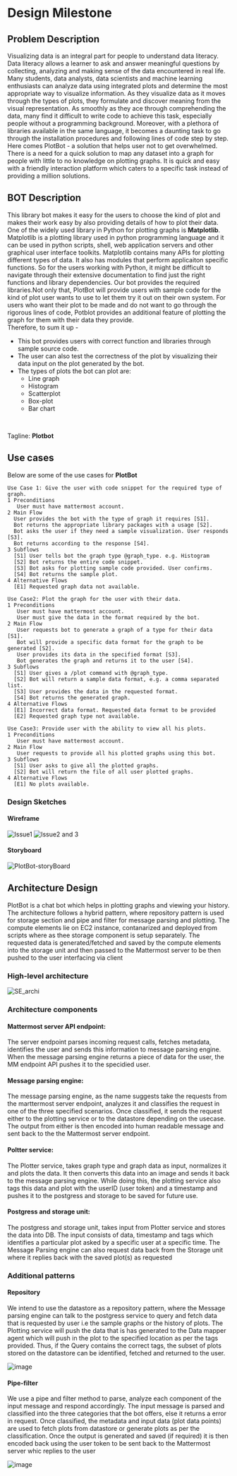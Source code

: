 # Design Milestone

## Problem Description

Visualizing data is an integral part for people to understand data literacy. Data literacy allows a learner to ask and answer meaningful questions by collecting, analyzing and making sense of the data encountered in real life. Many students, data analysts, data scientists and machine learning enthusiasts can analyze data using integrated plots and determine the most appropriate way to visualize information. As they visualize data as it moves through the types of plots, they formulate and discover meaning from the visual representation. As smoothly as they ace through comprehending the data, many find it difficult to write code to achieve this task, especially people without a programming background. Moreover, with a plethora of libraries available in the same language, it becomes a daunting task to go through the installation procedures and following lines of code step by step. Here comes PlotBot - a solution that helps user not to get overwhelmed. There is a need for a quick solution to map any dataset into a graph for people with little to no knowledge on plotting graphs. It is quick and easy with a friendly interaction platform which caters to a specific task instead of providing a million solutions.

## BOT Description
This library bot makes it easy for the users to choose the kind of plot and makes their work easy by also providing details of how to plot their data. One of the widely used library in Python for plotting graphs is **Matplotlib**. Matplotlib is a plotting library used in python programming language and it can be used in python scripts, shell, web application servers and other graphical user interface toolkits. Matplotlib contains many APIs for plotting different types of data. It also has modules that perform applicaiton specific functions. So for the users working with Python, it might be difficult to navigate through their extensive documentation to find just the right functions and library dependencies. Our bot provides the required libraries.Not only that, PlotBot will provide users with sample code for the kind of plot user wants to use to let them try it out on their own system. For users who want their plot to be made and do not want to go through the rigorous lines of code, Potblot provides an additional feature of plotting the graph for them with their data they provide.  
Therefore, to sum it up - 
* This bot provides users with correct function and libraries through sample source code.
* The user can also test the correctness of the plot by visualizing their data input on the plot generated by the bot.
* The types of plots the bot can plot are:
   * Line graph
   * Histogram
   * Scatterplot
   * Box-plot
   * Bar chart
 <br>

Tagline: **Plotbot**

## Use cases
Below are some of the use cases for **PlotBot**
```
Use Case 1: Give the user with code snippet for the required type of graph.
1 Preconditions
   User must have mattermost account.
2 Main Flow
  User provides the bot with the type of graph it requires [S1].
  Bot returns the appropriate library packages with a usage [S2].
  Bot asks the user if they need a sample visualization. User responds [S3].
  Bot returns according to the response [S4].
3 Subflows
  [S1] User tells bot the graph type @graph_type. e.g. Histogram
  [S2] Bot returns the entire code snippet.
  [S3] Bot asks for plotting sample code provided. User confirms.
  [S4] Bot returns the sample plot.
4 Alternative Flows
  [E1] Requested graph data not available.
```
```
Use Case2: Plot the graph for the user with their data.
1 Preconditions
   User must have mattermost account.
   User must give the data in the format required by the bot.
2 Main Flow
   User requests bot to generate a graph of a type for their data [S1].
   Bot will provide a specific data format for the graph to be generated [S2].
   User provides its data in the specified format [S3].
   Bot generates the graph and returns it to the user [S4].
3 Subflows
  [S1] User gives a /plot command with @graph_type.
  [S2] Bot will return a sample data format, e.g. a comma separated list.
  [S3] User provides the data in the requested format.
  [S4] Bot returns the generated graph.
4 Alternative Flows
  [E1] Incorrect data format. Requested data format to be provided
  [E2] Requested graph type not available.
```
```
Use Case3: Provide user with the ability to view all his plots.
1 Preconditions
   User must have mattermost account.
2 Main Flow
   User requests to provide all his plotted graphs using this bot.
3 Subflows
  [S1] User asks to give all the plotted graphs.
  [S2] Bot will return the file of all user plotted graphs. 
4 Alternative Flows
  [E1] No plots available.
```


### Design Sketches

#### Wireframe  
![Issue1](https://media.github.ncsu.edu/user/13256/files/f077f900-e0a9-11e9-9d30-c3348e7971da)
![Issue2 and 3](https://media.github.ncsu.edu/user/13256/files/4e144180-e0ba-11e9-9578-6536d96073c3)
#### Storyboard
![PlotBot-storyBoard](https://media.github.ncsu.edu/user/13110/files/587c0e80-e0ad-11e9-9317-2cd3607b8e27)


## Architecture Design
PlotBot is a chat bot which helps in plotting graphs and viewing your history. The architecture follows a hybrid pattern, where repository pattern is used for storage section and pipe and filter for message parsing and plotting. The compute elements lie on EC2 instance, contanarized and deployed from scripts where as thee storage component is setup separately. The requested data is generated/fetched and saved by the compute elements into the storage unit and then passed to the Mattermost server to be then pushed to the user interfacing via client

### High-level architecture  
![SE_archi](https://media.github.ncsu.edu/user/13071/files/625a3d80-e0be-11e9-9e92-e9e9de2252d8)

### Architecture components
#### Mattermost server API endpoint: 
The server endpoint parses incoming request calls, fetches metadata, identifies the user and sends this information to message parsing engine. When the message parsing engine returns a piece of data for the user, the MM endpoint API pushes it to the specidied user.
#### Message parsing engine: 
The message parsing engine, as the name suggests take the requests from the marttermost server endpoint, analyzes it and classifies the request in one of the three specified scenarios. Once classified, it sends the request either to the plotting service or to the datastore depending on the usecase. The output from either is then encoded into human readable message and sent back to the the Mattermost server endpoint.
#### Poltter service:
The Plotter service, takes graph type and graph data as input, normalizes it and plots the data. It then converts this data into an image and sends it back to the message parsing engine. While doing this, the plotting service also tags this data and plot with the userID (user token) and a timestamp and pushes it to the postgress and storage to be saved for future use.
#### Postgress and storage unit:
The postgress and storage unit, takes input from Plotter service and stores the data into DB. The input consists of data, timestamp and tags which identifies a particular plot asked by a specific user at a specific time. The Message Parsing engine can also request data back from the Storage unit where it replies back with the saved plot(s) as requested


### Additional patterns

#### Repository 
We intend to use the datastore as a repository pattern, where the Message parsing engine can talk to the postgress service to query and fetch data that is requested by user i.e the sample graphs or the history of plots. The Plotting service will push the data that is has generated to the Data mapper agent which will push in the plot to the specified location as per the tags provided. Thus, if the Query contains the correct tags, the subset of plots stored on the datastore can be identified, fetched and returned to the user.

![image](https://media.github.ncsu.edu/user/13071/files/e4a12c80-e0d3-11e9-9425-a153a6294670)

#### Pipe-filter
We use a pipe and filter method to parse, analyze each component of the input message and respond accordingly.
The input message is parsed and classified into the three categories that the bot offers, else it returns a error in request. Once classified, the metadata and input data (plot data points) are used to fetch plots from datastore or generate plots as per the classification. Once the output is generated and saved (if required) it is then encoded back using the user token to be sent back to the Mattermost server whic replies to the user

![image](https://media.github.ncsu.edu/user/13071/files/0a323400-e0dc-11e9-846c-bf429df10f06)


